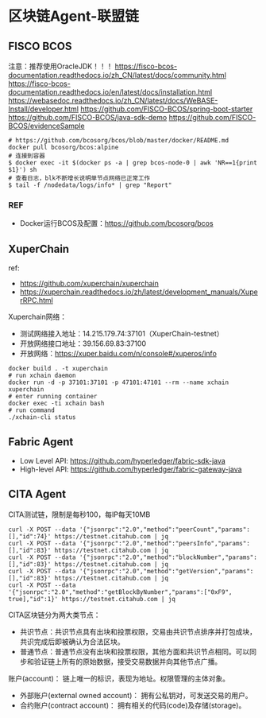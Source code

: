 # 区块链Agent-联盟链

## FISCO BCOS
注意：推荐使用OracleJDK！！！
https://fisco-bcos-documentation.readthedocs.io/zh_CN/latest/docs/community.html
https://fisco-bcos-documentation.readthedocs.io/en/latest/docs/installation.html
https://webasedoc.readthedocs.io/zh_CN/latest/docs/WeBASE-Install/developer.html
https://github.com/FISCO-BCOS/spring-boot-starter
https://github.com/FISCO-BCOS/java-sdk-demo
https://github.com/FISCO-BCOS/evidenceSample

~~~
# https://github.com/bcosorg/bcos/blob/master/docker/README.md
docker pull bcosorg/bcos:alpine
# 连接到容器
$ docker exec -it $(docker ps -a | grep bcos-node-0 | awk 'NR==1{print $1}') sh
# 查看日志，blk不断增长说明单节点网络已正常工作
$ tail -f /nodedata/logs/info* | grep "Report"
~~~
### REF
- Docker运行BCOS及配置：https://github.com/bcosorg/bcos

## XuperChain
ref: 
- https://github.com/xuperchain/xuperchain
- https://xuperchain.readthedocs.io/zh/latest/development_manuals/XuperRPC.html

Xuperchain网络：
- 测试网络接入地址：14.215.179.74:37101（XuperChain-testnet）
- 开放网络接口地址：39.156.69.83:37100
- 开放网络：https://xuper.baidu.com/n/console#/xuperos/info
~~~
docker build . -t xuperchain
# run xchain daemon
docker run -d -p 37101:37101 -p 47101:47101 --rm --name xchain xuperchain
# enter running container
docker exec -ti xchain bash
# run command
./xchain-cli status
~~~

## Fabric Agent
- Low Level API: https://github.com/hyperledger/fabric-sdk-java
- High-level API: https://github.com/hyperledger/fabric-gateway-java


## CITA Agent
CITA测试链，限制是每秒100，每IP每天10MB
~~~
curl -X POST --data '{"jsonrpc":"2.0","method":"peerCount","params":[],"id":74}' https://testnet.citahub.com | jq
curl -X POST --data '{"jsonrpc":"2.0","method":"peersInfo","params":[],"id":83}' https://testnet.citahub.com | jq
curl -X POST --data '{"jsonrpc":"2.0","method":"blockNumber","params":[],"id":83}' https://testnet.citahub.com | jq
curl -X POST --data '{"jsonrpc":"2.0","method":"getVersion","params":[],"id":83}' https://testnet.citahub.com | jq
curl -X POST --data '{"jsonrpc":"2.0","method":"getBlockByNumber","params":["0xF9", true],"id":1}' https://testnet.citahub.com | jq
~~~
CITA区块链分为两大类节点：
- 共识节点：共识节点具有出块和投票权限，交易由共识节点排序并打包成块，共识完成后即被确认为合法区块。
- 普通节点：普通节点没有出块和投票权限，其他方面和共识节点相同。可以同步和验证链上所有的原始数据，接受交易数据并向其他节点广播。

账户(account)： 链上唯一的标识，表现为地址。权限管理的主体对象。
- 外部账户(external owned account)： 拥有公私钥对，可发送交易的用户。
- 合约账户(contract account)： 拥有相关的代码(code)及存储(storage)。
